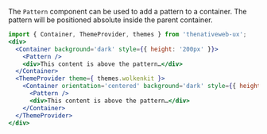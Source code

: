 The `Pattern` component can be used to add a pattern to a container. The pattern will be positioned absolute inside the parent container.

```jsx
import { Container, ThemeProvider, themes } from 'thenativeweb-ux';
<div>
  <Container background='dark' style={{ height: '200px' }}>
    <Pattern />
    <div>This content is above the pattern…</div>
  </Container>
  <ThemeProvider theme={ themes.wolkenkit }>
    <Container orientation='centered' background='dark' style={{ height: '200px' }}>
      <Pattern />
      <div>This content is above the pattern…</div>
    </Container>
  </ThemeProvider>
</div>
```
